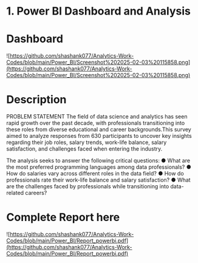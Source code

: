 # 1. Power BI Dashboard and Analysis
# Dashboard
![https://github.com/shashank077/Analytics-Work-Codes/blob/main/Power_BI/Screenshot%202025-02-03%20115858.png](https://github.com/shashank077/Analytics-Work-Codes/blob/main/Power_BI/Screenshot%202025-02-03%20115858.png)
# Description
PROBLEM STATEMENT 
The field of data science and analytics has seen rapid growth over the past decade, with 
professionals transitioning into these roles from diverse educational and career backgrounds.This 
survey aimed to analyze responses from 630 participants to uncover key insights regarding their 
job roles, salary trends, work-life balance, salary satisfaction, and challenges faced when 
entering the industry. 

The analysis seeks to answer the following critical questions: 
● What are the most preferred programming languages among data professionals? 
● How do salaries vary across different roles in the data field? 
● How do professionals rate their work-life balance and salary satisfaction? 
● What are the challenges faced by professionals while transitioning into data-related 
careers? 

# Complete Report here
![https://github.com/shashank077/Analytics-Work-Codes/blob/main/Power_BI/Report_powerbi.pdf](https://github.com/shashank077/Analytics-Work-Codes/blob/main/Power_BI/Report_powerbi.pdf)


